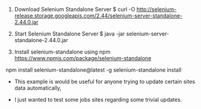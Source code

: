 1. Download Selenium Standalone Server
$ curl -O http://selenium-release.storage.googleapis.com/2.44/selenium-server-standalone-2.44.0.jar

2. Start Selenium Standalone Server
$ java -jar selenium-server-standalone-2.44.0.jar

3. Install selenium-standalone using npm
https://www.npmjs.com/package/selenium-standalone

npm install selenium-standalone@latest -g
selenium-standalone install


- This example is would be useful for anyone trying to update
  certain sites data automatically,

- I just wanted to test some jobs sites regarding some trivial updates.
